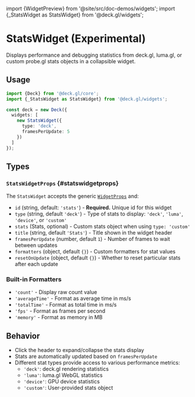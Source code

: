import {WidgetPreview} from '@site/src/doc-demos/widgets';
import {_StatsWidget as StatsWidget} from '@deck.gl/widgets';

# StatsWidget (Experimental)

Displays performance and debugging statistics from deck.gl, luma.gl, or custom probe.gl stats objects in a collapsible widget.

## Usage

<WidgetPreview cls={StatsWidget}/>

```ts
import {Deck} from '@deck.gl/core';
import {_StatsWidget as StatsWidget} from '@deck.gl/widgets';

const deck = new Deck({
  widgets: [
    new StatsWidget({
      type: 'deck',
      framesPerUpdate: 5
    })
  ]
});
```

## Types

### `StatsWidgetProps` {#statswidgetprops}

The `StatsWidget` accepts the generic [`WidgetProps`](../core/widget.md#widgetprops) and:

- `id` (string, default: `'stats'`) - **Required.** Unique id for this widget
- `type` (string, default `'deck'`) - Type of stats to display: `'deck'`, `'luma'`, `'device'`, or `'custom'`
- `stats` (Stats, optional) - Custom stats object when using `type: 'custom'`
- `title` (string, default `'Stats'`) - Title shown in the widget header
- `framesPerUpdate` (number, default `1`) - Number of frames to wait between updates
- `formatters` (object, default `{}`) - Custom formatters for stat values
- `resetOnUpdate` (object, default `{}`) - Whether to reset particular stats after each update

### Built-in Formatters

- `'count'` - Display raw count value
- `'averageTime'` - Format as average time in ms/s
- `'totalTime'` - Format as total time in ms/s
- `'fps'` - Format as frames per second
- `'memory'` - Format as memory in MB

## Behavior

- Click the header to expand/collapse the stats display
- Stats are automatically updated based on `framesPerUpdate`
- Different stat types provide access to various performance metrics:
  - `'deck'`: deck.gl rendering statistics
  - `'luma'`: luma.gl WebGL statistics
  - `'device'`: GPU device statistics
  - `'custom'`: User-provided stats object
